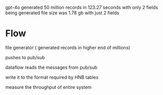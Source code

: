 gpt-4o generated 50 million records in 123.27 seconds with only 2 fields being generated
file size was 1.78 gb with just 2 fields

# Flow

file generator ( generated records in higher end of millions)

pushes to pub/sub

dataflow reads the messages from pub/sub

write it to the format required by HNB tables

measure the throughput of entire system

